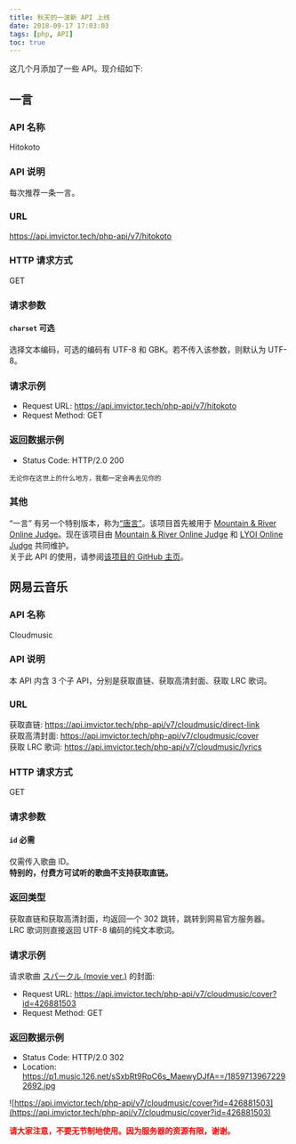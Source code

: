 ```yaml
---
title: 秋天的一波新 API 上线
date: 2018-09-17 17:03:03
tags: [php, API]
toc: true
---
```

这几个月添加了一些 API。现介绍如下:
## 一言
### API 名称
Hitokoto
### API 说明
每次推荐一条一言。

### URL
https://api.imvictor.tech/php-api/v7/hitokoto  

### HTTP 请求方式
GET
### 请求参数
#### `charset` 可选
选择文本编码，可选的编码有 UTF-8 和 GBK。若不传入该参数，则默认为 UTF-8。
### 请求示例  
- Request URL: https://api.imvictor.tech/php-api/v7/hitokoto   
- Request Method: GET  

### 返回数据示例
- Status Code: HTTP/2.0 200

```plain
无论你在这世上的什么地方，我都一定会再去见你的
```
### 其他
“一言” 有另一个特别版本，称为[“唐言”](https://github.com/SDLYYZ/Tangokoto)。该项目首先被用于 [Mountain & River Online Judge](https://mr.imvictor.tech)。现在该项目由 [Mountain & River Online Judge](https://mr.imvictor.tech) 和 [LYOI Online Judge](https://lyoi.ac) 共同维护。  
关于此 API 的使用，请参阅[该项目的 GitHub 主页](https://github.com/SDLYYZ/Tangokoto)。

## 网易云音乐
### API 名称
Cloudmusic
### API 说明
本 API 内含 3 个子 API，分别是获取直链、获取高清封面、获取 LRC 歌词。   

### URL
获取直链: https://api.imvictor.tech/php-api/v7/cloudmusic/direct-link  
获取高清封面: https://api.imvictor.tech/php-api/v7/cloudmusic/cover  
获取 LRC 歌词:
https://api.imvictor.tech/php-api/v7/cloudmusic/lyrics

### HTTP 请求方式
GET
### 请求参数
#### `id` 必需
仅需传入歌曲 ID。  
**特别的，付费方可试听的歌曲不支持获取直链。**
### 返回类型
获取直链和获取高清封面，均返回一个 302 跳转，跳转到网易官方服务器。  
LRC 歌词则直接返回 UTF-8 编码的纯文本歌词。

### 请求示例
请求歌曲 [スパークル (movie ver.)](https://music.163.com/#/song?id=426881503) 的封面:  
- Request URL: https://api.imvictor.tech/php-api/v7/cloudmusic/cover?id=426881503  
- Request Method: GET  

### 返回数据示例
- Status Code: HTTP/2.0 302
- Location: https://p1.music.126.net/sSxbRt9RpC6s_MaewyDJfA==/18597139672292692.jpg

![https://api.imvictor.tech/php-api/v7/cloudmusic/cover?id=426881503](https://api.imvictor.tech/php-api/v7/cloudmusic/cover?id=426881503)

<b style="color: red;">请大家注意，不要无节制地使用。因为服务器的资源有限，谢谢。</b>


